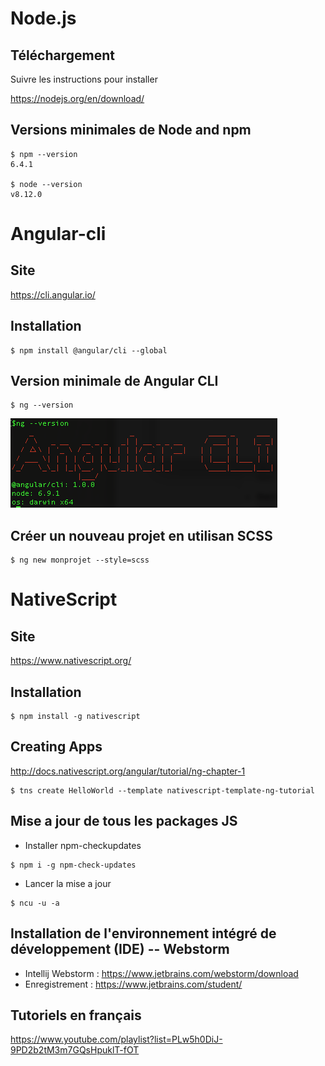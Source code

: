 # Node.js

## Téléchargement

Suivre les instructions pour installer

https://nodejs.org/en/download/

## Versions minimales de Node and npm
```
$ npm --version
6.4.1

$ node --version
v8.12.0

```

# Angular-cli

## Site

https://cli.angular.io/

## Installation

```
$ npm install @angular/cli --global
```

## Version minimale de Angular CLI

```
$ ng --version
```

![alt tag](ngversion.png)

## Créer un nouveau projet en utilisan SCSS

```
$ ng new monprojet --style=scss
```

# NativeScript

## Site

https://www.nativescript.org/

## Installation

```
$ npm install -g nativescript
```

## Creating Apps

http://docs.nativescript.org/angular/tutorial/ng-chapter-1

```
$ tns create HelloWorld --template nativescript-template-ng-tutorial
```

## Mise a jour de tous les packages JS

* Installer npm-checkupdates

```
$ npm i -g npm-check-updates
```

* Lancer la mise a jour

```
$ ncu -u -a
```
## Installation de l'environnement intégré de développement (IDE) -- Webstorm

* Intellij Webstorm : https://www.jetbrains.com/webstorm/download
* Enregistrement    : https://www.jetbrains.com/student/

## Tutoriels en français  
https://www.youtube.com/playlist?list=PLw5h0DiJ-9PD2b2tM3m7GQsHpuklT-fOT
